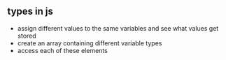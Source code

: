 ## types in js

- assign different values to the same variables and see what
values get stored
- create an array containing different variable types
- access each of these elements
